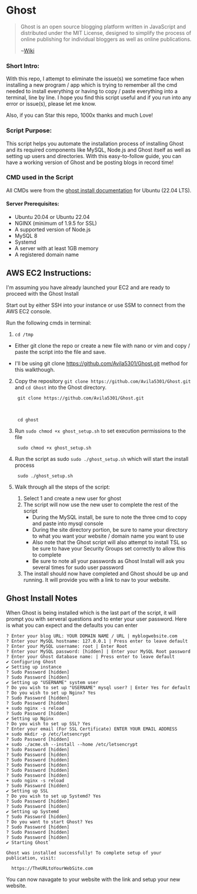 # Ghost 

> Ghost is an open source blogging platform written in JavaScript and distributed under the MIT License, designed to simplify the process of online publishing for individual bloggers as well as online publications.
>
> ~[Wiki](https://en.wikipedia.org/wiki/Ghost_(blogging_platform))


### Short Intro:

With this repo, I attempt to eliminate the issue(s) we sometime face when installing a new program / app which is trying to remember all the cmd needed to install everything
or having to copy / paste everything into a terminal, line by line. I hope you find this script useful and if you run into any error or issue(s), please let me know.


Also, if you can Star this repo, 1000x thanks and much Love!


### Script Purpose:

This script helps you automate the installation process of installing Ghost and its required components like MySQL, Node.js and Ghost itself as well as 
setting up users and directories. With this easy-to-follow guide, you can have a working version of Ghost and be posting blogs in record time! 


### CMD used in the Script

All CMDs were from the [ghost install documentation](https://ghost.org/docs/install/ubuntu/) for Ubuntu (22.04 LTS).


#### Server Prerequisites:

* Ubuntu 20.04 or Ubuntu 22.04
* NGINX (minimum of 1.9.5 for SSL)
* A supported version of Node.js
* MySQL 8
* Systemd
* A server with at least 1GB memory
* A registered domain name


## AWS EC2 Instructions:
I'm assuming you have already launched your EC2 and are ready to proceed with the Ghost Install


Start out by either SSH into your instance or use SSM to connect from the AWS EC2 console.

Run the following cmds in terminal:

1. `cd /tmp`

  * Either git clone the repo or create a new file with nano or vim and copy / paste the script into the file and save.

  * I'll be using git clone https://github.com/Avila5301/Ghost.git method for this walkthough.

2. Copy the repository `git clone https://github.com/Avila5301/Ghost.git` and `cd Ghost` into the Ghost directory.

        git clone https://github.com/Avila5301/Ghost.git
   <br>
   
        cd ghost

4. Run `sudo chmod +x ghost_setup.sh` to set execution permissions to the file

        sudo chmod +x ghost_setup.sh
   
6. Run the script as sudo `sudo ./ghost_setup.sh` which will start the install process

        sudo ./ghost_setup.sh

7. Walk through all the steps of the script:
   1. Select 1 and create a new user for ghost
   2. The script will now use the new user to complete the rest of the script
      * During the MySQL install, be sure to note the three cmd to copy and paste into mysql console
      * During the site directory portion, be sure to name your directory to what you want your website / domain name you want to use
      * Also note that the Ghost script will also attempt to install TSL so be sure to have your Security Groups set correctly to allow this to complete
      * Be sure to note all your passwords as Ghost Install will ask you several times for sudo user password
   3. The install should now have completed and Ghost should be up and running. It will provide you with a link to nav to your website.


## Ghost Install Notes

When Ghost is being installed which is the last part of the script, it will prompt you with serveral questions and to enter your user password. 
Here is what you can expect and the defaults you can enter

    ? Enter your blog URL: YOUR DOMAIN NAME / URL | myblogwebsite.com
    ? Enter your MySQL hostname: 127.0.0.1 | Press enter to leave default
    ? Enter your MySQL username: root | Enter Root
    ? Enter your MySQL password: [hidden] | Enter your MySQL Root password
    ? Enter your Ghost database name: | Press enter to leave default
    ✔ Configuring Ghost
    ✔ Setting up instance
    ? Sudo Password [hidden]
    ? Sudo Password [hidden]
    ✔ Setting up "USERNAME" system user
    ? Do you wish to set up "USERNAME" mysql user? | Enter Yes for default
    ? Do you wish to set up Nginx? Yes
    ? Sudo Password [hidden]
    ? Sudo Password [hidden]
    + sudo nginx -s reload
    ? Sudo Password [hidden]
    ✔ Setting up Nginx
    ? Do you wish to set up SSL? Yes
    ? Enter your email (For SSL Certificate) ENTER YOUR EMAIL ADDRESS
    + sudo mkdir -p /etc/letsencrypt
    ? Sudo Password [hidden]
    + sudo ./acme.sh --install --home /etc/letsencrypt
    ? Sudo Password [hidden]
    ? Sudo Password [hidden]
    ? Sudo Password [hidden]
    ? Sudo Password [hidden]
    ? Sudo Password [hidden]
    ? Sudo Password [hidden]
    + sudo nginx -s reload
    ? Sudo Password [hidden]
    ✔ Setting up SSL
    ? Do you wish to set up Systemd? Yes
    ? Sudo Password [hidden]
    ? Sudo Password [hidden]
    ✔ Setting up Systemd
    ? Sudo Password [hidden]
    ? Do you want to start Ghost? Yes
    ? Sudo Password [hidden]
    ? Sudo Password [hidden]
    ? Sudo Password [hidden]
    ✔ Starting Ghost`

    Ghost was installed successfully! To complete setup of your publication, visit:

      https://TheURLtoYourWebSite.com


You can now navagate to your website with the link and setup your new website.
